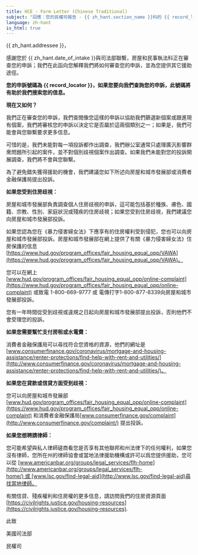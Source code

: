 ```yaml
---
title: HCE - Form Letter (Chinese Traditional)
subject: "回應：您的民權司報告 - {{ zh_hant.section_name }}科的 {{ record_locator }}"
language: zh-hant
is_html: true
---
```

{{ zh_hant.addressee }}，

感謝您於 {{ zh_hant.date_of_intake }}與司法部聯繫，房屋和民事執法科正在審查您的申訴；我們在此函向您解釋我們將如何審查您的申訴，並為您提供其它援助途徑。

**您的申訴號碼為 {{ record_locator }}，如果您要向我們查詢您的申訴，此號碼將有助於我們搜索您的信息。**

**現在又如何？**

我們正在審查您的申訴，我們查閲像您這樣的申訴以協助我們篩選新個案或跟進現有個案，我們將審核您的申訴以決定它是否屬於這兩個類別之一；如果是，我們可能會與您聯繫要求更多信息。

可惜的是，我們未能對每一項投訴都作出調查，我們辦公室通常只處理廣汎影響群衆問題所引起的案件，並不對個別歧視個案作出調查。如果我們未能對您的投訴開展調查，我們將不會與您聯繫。

為了避免錯失獲得援助的機會，我們建議您如下所述向房屋和城市發展部或消費者金融保護局提出投訴。

**如果您受到住房歧視：**

房屋和城市發展部負責調查個人住房歧視的申訴，這可能包括基於種族、膚色、國籍、宗教、性別、家庭狀況或殘疾的住房歧視；如果您受到住房歧視，我們建議您向房屋和城市發展部投訴。

如果您認為您在《暴力侵害婦女法》下應享有的住房權利受到侵犯，您也可以向房屋和城市發展部投訴。房屋和城市發展部在網上提供了有關《暴力侵害婦女法》住房保護的信息[https://www.hud.gov/program_offices/fair_housing_equal_opp/VAWA](https://www.hud.gov/program_offices/fair_housing_equal_opp/VAWA)。

您可以在網上 [www.hud.gov/program_offices/fair_‌housing_‌equal_‌‌opp/online-complaint](https://www.hud.gov/program_offices/fair_‌housing_‌equal_opp/online-complaint) 或致電 1-800-669-9777 或 電傳打字1-800-877-8339向房屋和城市發展部投訴。

您有一年時間從受到歧視或違規之日起向房屋和城市發展部提出投訴，否則他們不會受理您的投訴。

**如果您需要幫忙支付房租或水電費：**

消費者金融保護局可以尋找符合您資格的資源，他們的網址是[www.consumerfinance.gov/coronavirus/mortgage-and-housing-assistance/‌renter-protections/find-help-with-rent-and-utilities/](http://www.consumerfinance.gov/coronavirus/mortgage-and-housing-assistance/renter-protections/find-help-with-rent-and-utilities/)。

**如果您在貸款或信貸方面受到歧視：**

您可以向房屋和城市發展部[www.hud.gov/program_offices/fair_housing_equal_opp/‌online-complaint](https://www.hud.gov/program_offices/fair_housing_equal_opp/‌online-complaint) 和消費者金融保護局[www.consumerfinance.gov/complaint](http://www.consumerfinance.gov/complaint/) 提出投訴。

**如果您想聘請律師：**

您可能希望與私人律師磋商看您是否享有其他聯邦和州法律下的任何權利，如果您沒有律師，您所在州的律師協會或當地法律援助機構或許可以爲您提供援助，您可以從 [www.americanbar.org/groups/‌legal_‌services/flh-home](http://www.americanbar.org/groups/legal_services/flh-home/) 或 [www.lsc.gov/find-legal-aid](http://www.lsc.gov/find-legal-aid)尋找當地律師。

有關信貸、殘疾權利和住房權的更多信息，請訪問我們的住房資源頁面[https://civilrights.justice.gov/housing-resources](https://civilrights.justice.gov/housing-resources).

此致

美國司法部

民權司
